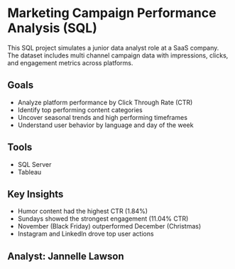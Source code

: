 # Marketing Campaign Performance Analysis (SQL)

This SQL project simulates a junior data analyst role at a SaaS company. The dataset includes multi channel campaign data with impressions, clicks, and engagement metrics across platforms.

## Goals
- Analyze platform performance by Click Through Rate (CTR)
- Identify top performing content categories
- Uncover seasonal trends and high performing timeframes
- Understand user behavior by language and day of the week

## Tools
- SQL Server
- Tableau 

## Key Insights
- Humor content had the highest CTR (1.84%)
- Sundays showed the strongest engagement (11.04% CTR)
- November (Black Friday) outperformed December (Christmas)
- Instagram and LinkedIn drove top user actions

## Analyst: Jannelle Lawson
